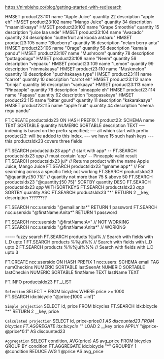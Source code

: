 https://nimblehq.co/blog/getting-started-with-redisearch


<!-- create some data and add index -->

HMSET product23:101 name "Apple Juice" quantity 22 description "apple eh"
HMSET product23:102 name "Mango Juice" quantity 34 description "maamidikaaya"
HMSET product23:103 name "Grape Smoothie" quantity 15 description "juice laa unde"
HMSET product23:104 name "Avacado" quantity 24 description "butterfruit ani kooda antaaru"
HMSET product23:105 name "Blueberry" quantity 16 description "nelam berry anta"
HMSET product23:106 name "Orage" quantity 56 description "kamala pandu"
HMSET product23:107 name "Mushroom" quantity 78 description "puttagodugu"
HMSET product23:108 name "Neem" quantity 56 description "vepaaku"
HMSET product23:109 name "Lemon" quantity 99 description "nimmakaaya"
HMSET product23:110 name "Muskmelon" quantity 19 description "puchhakaaya type"
HMSET product23:111 name "carrot" quantity 10 description "carrot eh"
HMSET product23:112 name "brinjal" quantity 56 description "vankaaya"
HMSET product23:113 name "Pineapple" quantity 78 description "pineapple eh"
HMSET product23:114 name "Papaya" quantity 92 description "boppasakaya"
HMSET product23:115 name "bitter gourd" quantity 11 description "kakarakaaya"
HMSET product23:115 name "apple fruit" quantity 44 description "seema regu pandu"

FT.CREATE productsIdx23 ON HASH PREFIX 1 product23: SCHEMA name TEXT SORTABLE quantity NUMERIC SORTABLE description TEXT
--- indexing is based on the prefix specified; 
--- all <Redis hash keys> which start with prefix product23: will be added to this index.
--- we have 15 such hash keys
--- this productsIdx23 covers three fields
    <name TEXT SORTABLE> 
    <quantity NUMERIC SORTABLE> 
    <description TEXT>

FT.SEARCH productsIdx23 app*                    // start with app*       -- 
FT.SEARCH productsIdx23 *app*                   // must contain 'app'    -- Pineapple valid result
FT.SEARCH productsIdx23 jui*                    // Returns product with the name Apple Juice, Mango Juice
FT.SEARCH productsIdx23 "@name:app*"               // For searching across a specific field; not working
FT.SEARCH productsIdx23 "@quantity:[50 75]"     // quantity not more than 75 & above 50
FT.SEARCH productsIdx23 "@quantity:[50 75]" SORTBY quantity DESC
FT.SEARCH productsIdx23 *app* WITHSORTKEYS
FT.SEARCH productsIdx23 *app* SORTBY quantity ASC
FT.SEARCH productsIdx23 "*" RETURN 2 __key, description     ????????

FT.SEARCH ncc:usersidx "@email:anita*" RETURN 1 password
FT.SEARCH ncc:usersidx "@firstName:Anita*" RETURN 1 password

FT.SEARCH ncc:usersidx "@firstName:A*"              // NOT WORKING      
FT.SEARCH ncc:usersidx "@firstName:Anita*"          // WORKING

----- fuzzy search
FT.SEARCH products %jui%            // Search with fields with L.D upto 1
FT.SEARCH products %%jui%%          // Search with fields with L.D upto 2
FT.SEARCH products %%%jui%%%        // Search with fields with L.D upto 3
<!-- create some data and add index -->

FT.CREATE ncc:usersidx ON HASH PREFIX 1 ncc:users: SCHEMA email TAG numCheckins NUMERIC SORTABLE lastSeenAt NUMERIC SORTABLE lastCheckin NUMERIC SORTABLE firstName TEXT lastName TEXT
    <email TAG> 
    <numCheckins NUMERIC SORTABLE> 
    <lastSeenAt NUMERIC SORTABLE> 
    <lastCheckin NUMERIC SORTABLE> 
    <firstName TEXT> 
    <lastName TEXT>

FT.INFO productsIdx23
FT._LIST

<!------------------------------------------------------------------------------------------->
`Selection`
SELECT * FROM bicycles WHERE price >= 1000	
FT.SEARCH idx:bicycle "@price:[1000 +inf]"

`Simple projection`
SELECT id, price FROM bicycles
FT.SEARCH idx:bicycle "*" RETURN 2 __key, price

`Calculated projection`
SELECT id, price-price*0.1 AS discounted23 FROM bicycles
FT.AGGREGATE idx:bicycle "*" LOAD 2 __key price APPLY "@price-@price*0.1" AS discounted23

`Aggregation`
SELECT condition, AVG(price) AS avg_price FROM bicycles GROUP BY condition
FT.AGGREGATE idx:bicycle "*" GROUPBY 1 @condition REDUCE AVG 1 @price AS avg_price

<!------------------------------------------------------------------------------------------->